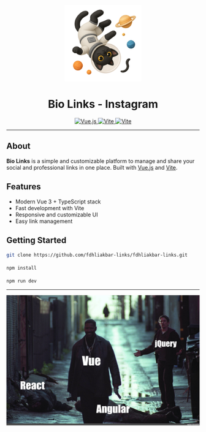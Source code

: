 <p align="center">
  <img src="./bio-links/public/image/thiings-cat.png" alt="Cat Logo" width="200"/>
</p>

<h1 align="center">Bio Links - Instagram</h1>

<p align="center">
  <a href="https://vuejs.org/" target="_blank">
    <img src="https://img.shields.io/badge/Vue.js-35495E?style=for-the-badge&logo=vue.js&logoColor=4FC08D" alt="Vue.js"/>
  </a>
  <a href="https://vitejs.dev/" target="_blank">
    <img src="https://img.shields.io/badge/Vite-646CFF?style=for-the-badge&logo=vite&logoColor=FFD62E" alt="Vite"/>
  </a>
  <a href="https://vitejs.dev/" target="_blank">
    <img src="https://img.shields.io/badge/Tailwind-fff?style=for-the-badge&logo=tailwindcss&logoColor=5DE2E7" alt="Vite"/>
  </a>
</p>

---

## About

**Bio Links** is a simple and customizable platform to manage and share your social and professional links in one place. Built with [Vue.js](https://vuejs.org/) and [Vite](https://vitejs.dev/).

## Features

- Modern Vue 3 + TypeScript stack
- Fast development with Vite
- Responsive and customizable UI
- Easy link management

## Getting Started

```bash
git clone https://github.com/fdhliakbar-links/fdhliakbar-links.git

npm install

npm run dev
```

---

<div align="center">
  <img src="./vuememe.jpg" />
</div>
